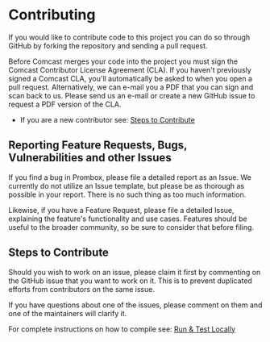 # Contributing

If you would like to contribute code to this project you can do so through GitHub by forking the repository and sending a pull request.

Before Comcast merges your code into the project you must sign the Comcast Contributor License Agreement (CLA).
If you haven't previously signed a Comcast CLA, you'll automatically be asked to when you open a pull request.
Alternatively, we can e-mail you a PDF that you can sign and scan back to us.
Please send us an e-mail or create a new GitHub issue to request a PDF version of the CLA.

* If you are a new contributor see: [Steps to Contribute](#steps-to-contribute)

## Reporting Feature Requests, Bugs, Vulnerabilities and other Issues

If you find a bug in Prombox, please file a detailed report as an Issue. We currently do not utilize an Issue template, but please be as thorough as possible in your report. There is no such thing as too much information.

Likewise, if you have a Feature Request, please file a detailed Issue, explaining the feature's functionality and use cases. Features should be useful to the broader community, so be sure to consider that before filing.

## Steps to Contribute

Should you wish to work on an issue, please claim it first by commenting on the GitHub issue that you want to work on it. This is to prevent duplicated efforts from contributors on the same issue.

If you have questions about one of the issues, please comment on them and one of the maintainers will clarify it.

For complete instructions on how to compile see: [Run & Test Locally](https://github.com/Comcast/prombox#run-and-test-locally)
